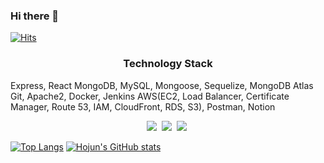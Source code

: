  ### Hi there 👋

[![Hits](https://hits.seeyoufarm.com/api/count/incr/badge.svg?url=https%3A%2F%2Fgithub.com%2Ftea-lemon-balm&count_bg=%2379C83D&title_bg=%23555555&icon=&icon_color=%23E7E7E7&title=hits&edge_flat=true)](https://hits.seeyoufarm.com)

<h3 align="center">Technology Stack</h3>
Express, React
MongoDB, MySQL, Mongoose, Sequelize, MongoDB Atlas
 Git, Apache2, Docker, Jenkins AWS(EC2, Load Balancer, Certificate Manager, Route 53, IAM, CloudFront, RDS, S3),
Postman, Notion
<p align="center">
 <img src="https://img.shields.io/badge/javascript-F7DF1E?style=for-the-badge&logo=javascript&logoColor=black">&nbsp
 <img src="https://img.shields.io/badge/express-white?style=for-the-badge&logo=express&logoColor=black">&nbsp
 <img src="https://img.shields.io/badge/React-61DAFB?style=for-the-badge&logo=React&logoColor=black">&nbsp
 <br>
</p>


[![Top Langs](https://github-readme-stats.vercel.app/api/top-langs/?username=tea-lemon-balm&layout=compact)](https://github.com/anuraghazra/github-readme-stats)
[![Hojun's GitHub stats](https://github-readme-stats.vercel.app/api?username=tea-lemon-balm&theme=radical)](https://github.com/anuraghazra/github-readme-stats)
